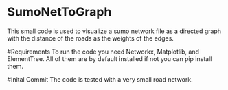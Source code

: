 # SumoNetToGraph
This small code is used to visualize a sumo network file as a directed graph with the distance of the roads as the weights of the edges.


#Requirements
To run the code you need Networkx, Matplotlib, and ElementTree. All of them are by default installed if not you can pip install them.

#Inital Commit
The code is tested with a very small road network.
